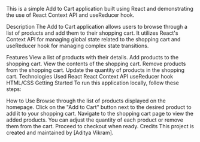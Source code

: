 This is a simple Add to Cart application built using React and demonstrating the use of React Context API and useReducer hook.

Description
The Add to Cart application allows users to browse through a list of products and add them to their shopping cart. It utilizes React's Context API for managing global state related to the shopping cart and useReducer hook for managing complex state transitions.

Features
View a list of products with their details.
Add products to the shopping cart.
View the contents of the shopping cart.
Remove products from the shopping cart.
Update the quantity of products in the shopping cart.
Technologies Used
React
React Context API
useReducer hook
HTML/CSS
Getting Started
To run this application locally, follow these steps:

How to Use
Browse through the list of products displayed on the homepage.
Click on the "Add to Cart" button next to the desired product to add it to your shopping cart.
Navigate to the shopping cart page to view the added products.
You can adjust the quantity of each product or remove them from the cart.
Proceed to checkout when ready.
Credits
This project is created and maintained by [Aditya Vikram].



